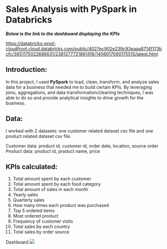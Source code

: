 # Sales Analysis with PySpark in Databricks

***Below is the link to the dashboard displaying the KPIs***

<https://databricks-prod-cloudfront.cloud.databricks.com/public/4027ec902e239c93eaaa8714f173bcfc/3651175022686631/2381277721861416/1406617090175515/latest.html>

## Introduction:

In this project, I used **PySpark** to load, clean, transform, and analyze sales data for a business that needed me to build certain KPIs. By leveraging joins, aggregations, and data transformation/cleaning techniques, I was able to do so and provide analytical insights to drive growth for the business.

## Data:

I worked with 2 datasets: one customer related dataset csv file and one product related dataset csv file.

Customer data: product id, customer id, order date, location, source order
Product data: product id, product name, price

## KPIs calculated:
1. Total amount spent by each customer
2. Total amount spent by each food category
3. Total amount of sales in each month
4. Yearly sales
5. Quarterly sales
6. How many times each product was purchased
7. Top 5 ordered items
8. Most ordered product
9. Frequency of customer visits
10. Total sales by each country
11. Total sales by order source

Dashboard
![](https://lh7-us.googleusercontent.com/W_dAs2msWc8af2uiRji6pI4OFk5n3O-PTeogS5hfZ8xckZWA_BBfAnNJScQ_dKxKvetxoCgFi5qF1z_yinBSo1JXhA46Dd47oIWBWg436PeLeeFGdCetumtuB8Q3W1nEEOQ4wsI6hLgKMdplVlIaDAg)
